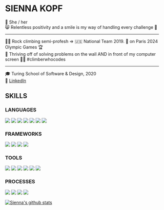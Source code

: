 # SIENNA KOPF
💃 She / her <br />
😸 Relentless positivity and a smile is my way of handling every challenge 🧠 
*** *** ***
🧗‍♀️ Rock climbing semi-profesh => 🇺🇸 National Team 2019. 👀 on Paris 2024 Olympic Games 🏆 <br/>
🧠 Thriving off of solving problems on the wall AND in front of my computer screen 👩‍💻 #climberwhocodes <br/>
*** *** ***
🎓 Turing School of Software & Design, 2020 <br/>
🔎 [LinkedIn](https://www.linkedin.com/in/sienna-kopf-b22b701b1/) </br>

## SKILLS
### LANGUAGES
<p>
  <img src="https://img.shields.io/badge/ruby%20-%blueviolet.svg?&style=for-the-badge&logo=ruby&logoColor=white" />
  <img src="https://img.shields.io/badge/javascript%20-%F8C302.svg?&style=for-the-badge&logo=javascript&logoColor=white" />
  <img src="https://img.shields.io/badge/html5%20-%F8620A.svg?&style=for-the-badge&logo=html5&logoColor=white" />
  <img src="https://img.shields.io/badge/css3%20-%44EC50.svg?&style=for-the-badge&logo=css3&logoColor=white" />
  <img src="https://img.shields.io/badge/SQL%20-%9735E1.svg?style=for-the-badge&logo=SQL&logoColor=white" />
  <img src="https://img.shields.io/badge/ActiveRecord%20-%E43A9C.svg?&style=for-the-badge&logo=ActiveRecord&logoColor=white" />
  <img src="https://img.shields.io/badge/GraphQL%20-%F8C302.svg?&style=for-the-badge&logo=GraphQL&logoColor=white" />
</p>

### FRAMEWORKS
<p>
  <img src="https://img.shields.io/badge/rails%20-%F8620A.svg?&style=for-the-badge&logo=rails&logoColor=white" />
  <img src="https://img.shields.io/badge/sinatra%20-%44EC50.svg?&style=for-the-badge" />
  <img src="https://img.shields.io/badge/node.js%20-%9735E1.svg?&style=for-the-badge&logo=node.js&logoColor=white" />
  <img src="https://img.shields.io/badge/express.js%20-%E43A9C.svg?&style=for-the-badge&logo=express.js&logoColor=white" />
</p>

### TOOLS 
<p>
  <img src="https://img.shields.io/badge/rspec%20-%F8C302.svg?&style=for-the-badge&logo=rspec&logoColor=white" />
  <img src="https://img.shields.io/badge/heroku%20-%F8620A.svg?&style=for-the-badge&logo=heroku&logoColor=white" />
  <img src="https://img.shields.io/badge/CI%20-%44EC50.svg?&style=for-the-badge&logo=CI&logoColor=white" />
  <img src="https://img.shields.io/badge/Postgres%20-%9735E1.svg?&style=for-the-badge&logo=Postgres&logoColor=white" />
  <img src="https://img.shields.io/badge/Postico%20-%E43A9C.svg?&style=for-the-badge&logo=Postico&logoColor=white" />
  <img src="https://img.shields.io/badge/Git%20-%F8C302.svg?&style=for-the-badge&logo=Git&logoColor=white" />
</p>

### PROCESSES
<p>
  <img src="https://img.shields.io/badge/OOP%20-%F8620A.svg?&style=for-the-badge&logo=OOP&logoColor=white" />
  <img src="https://img.shields.io/badge/TDD%20-%44EC50.svg?&style=for-the-badge&logo=TDD&logoColor=white" />
  <img src="https://img.shields.io/badge/MVC%20-%9735E1.svg?&style=for-the-badge&logo=MVC&logoColor=white" />
  <img src="https://img.shields.io/badge/REST%20-%E43A9C.svg?&style=for-the-badge&logo=REST&logoColor=white" />
</p>

[![Sienna's github stats](https://github-readme-stats.vercel.app/api?username=sienna-kopf)](https://github.com/sienna-kopf/github-readme-stats)

